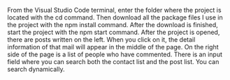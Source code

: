 From the Visual Studio Code terminal, enter the folder where the project is located with the cd command. Then download all the package files I use in the project with the npm install command. After the download is finished, start the project with the npm start command. After the project is opened, there are posts written on the left. When you click on it, the detail information of that mail will appear in the middle of the page. On the right side of the page is a list of people who have commented. There is an input field where you can search both the contact list and the post list. You can search dynamically.